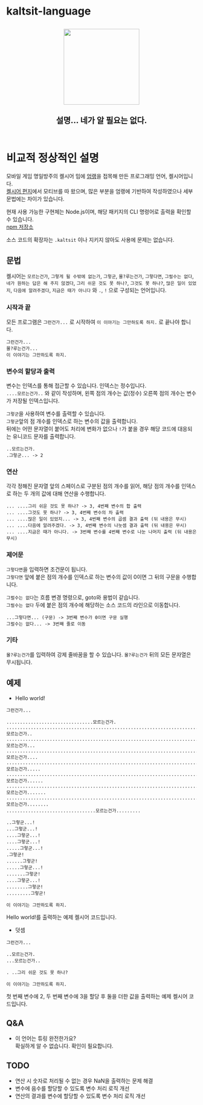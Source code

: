 # kaltsit-language

<h2 align="center">
  <img src="https://user-images.githubusercontent.com/66104509/173565111-87c35ba5-50d3-439b-bfd6-e90e435e0f29.jpg" width="200" height="200"/>
  <br/>
  <br/>
  설명... 네가 알 필요는 없다.
  <br/>
  <br/>
</h2>

# 비교적 정상적인 설명

모바일 게임 명일방주의 켈시어 밈에 [엄랭](https://github.com/rycont/umjunsik-lang)을 접목해 만든 프로그래밍 언어, 켈시어입니다.  
[켈시어 편지](https://gall.dcinside.com/mgallery/board/view/?id=mibj&no=2852474)에서 모티브를 따 왔으며, 많은 부분을 엄랭에 기반하여 작성하였으나 세부 문법에는 차이가 있습니다.

현재 사용 가능한 구현체는 Node.js이며, 해당 패키지의 CLI 명령어로 출력을 확인할 수 있습니다.  
[npm 저장소](https://www.npmjs.com/package/kaltsit-lang-node)

소스 코드의 확장자는 ```.kaltsit``` 이나 지키지 않아도 사용에 문제는 없습니다.

## 문법

켈시어는 ```모르는건가```, ```그렇게 될 수밖에 없는가```, ```그렇군```, ```몰?루는건가```, ```그렇다면```, ```그럴수는 없다```, ```네가 원하는 답은 해 주지 않겠다```, ```그리 쉬운 것도 못 하나?```, ```그것도 못 하나?```, ```많은 일이 있었지```, ```다음에 알려주겠다```, ```지금은 때가 아니다``` 와 ```.```, ```!``` 으로 구성되는 언어입니다.

### 시작과 끝
모든 프로그램은 ```그런건가...``` 로 시작하여 ```이 이야기는 그만하도록 하지.``` 로 끝나야 합니다.

```
그런건가...
몰?루는건가...
이 이야기는 그만하도록 하지.
```
### 변수의 할당과 출력
변수는 인덱스를 통해 접근할 수 있습니다. 인덱스는 정수입니다.  
```....모르는건가..``` 와 같이 작성하며, 왼쪽 점의 개수는 값(정수) 오른쪽 점의 개수는 변수가 저장될 인덱스입니다.

```그렇군```을 사용하여 변수를 출력할 수 있습니다.  
```그렇군```앞의 점 개수를 인덱스로 하는 변수의 값을 출력합니다.  
뒤에는 어떤 문자열이 붙어도 처리에 변화가 없으나 ```!```가 붙을 경우 해당 코드에 대응되는 유니코드 문자를 출력합니다.  
```
..모르는건가.
.그렇군... -> 2
```

### 연산
각각 정해진 문자열 앞의 스페이스로 구분된 점의 개수를 읽어, 해당 점의 개수를 인덱스로 하는 두 개의 값에 대해 연산을 수행합니다.
```
... ....그리 쉬운 것도 못 하나? -> 3, 4번째 변수의 합 출력
... ....그것도 못 하나? -> 3, 4번째 변수의 차 출력
... ....많은 일이 있었지... -> 3, 4번째 변수의 곱셈 결과 출력 (뒤 내용은 무시)
... ....다음에 알려주겠다. -> 3, 4번째 변수의 나눗셈 결과 출력 (뒤 내용은 무시)
... ....지금은 때가 아니다. -> 3번째 변수를 4번째 변수로 나눈 나머지 출력 (뒤 내용은 무시)
```

### 제어문
```그렇다면```을 입력하면 조건문이 됩니다.  
```그렇다면``` 앞에 붙은 점의 개수를 인덱스로 하는 변수의 값이 0이면 그 뒤의 구문을 수행합니다.  

```그럴수는 없다```는 흐름 변경 명령으로, goto와 용법이 같습니다.  
```그럴수는 없다``` 두에 붙은 점의 개수에 해당하는 소스 코드의 라인으로 이동합니다.

```
...그렇다면... (구문) -> 3번째 변수가 0이면 구문 실행
그럴수는 없다... -> 3번째 줄로 이동
```

### 기타
```몰?루는건가```를 입력하여 강제 줄바꿈을 할 수 있습니다. ```몰?루는건가``` 뒤의 모든 문자열은 무시됩니다.

## 예제

- Hello world!
```
그런건가...

................................모르는건가.
........................................................................모르는건가..
.....................................................................................................모르는건가...
............................................................................................................모르는건가....
...............................................................................................................모르는건가.....
.......................................................................................................................모르는건가......
..................................................................................................................모르는건가.......
....................................................................................................모르는건가........
.................................모르는건가.........

..그렇군...!
...그렇군...!
....그렇군...!
....그렇군...!
.....그렇군...!
.그렇군!
......그렇군!
.....그렇군...!
.......그렇군!
....그렇군...!
........그렇군!
.........그렇군!

이 이야기는 그만하도록 하지.
```
Hello world!를 출력하는 예제 켈시어 코드입니다.

- 덧셈
```
그런건가...

..모르는건가.
...모르는건가..

. ..그리 쉬운 것도 못 하나?

이 이야기는 그만하도록 하지.
```
첫 번째 변수에 2, 두 번째 변수에 3을 할당 후 둘을 더한 값을 출력하는 예제 켈시어 코드입니다.

## Q&A
- 이 언어는 튜링 완전한가요?  
확실하게 알 수 없습니다. 확인이 필요합니다.

## TODO
- 연산 시 숫자로 처리될 수 없는 경우 NaN을 출력하는 문제 해결
- 변수에 음수를 할당할 수 있도록 변수 처리 로직 개선
- 연산의 결과를 변수에 할당할 수 있도록 변수 처리 로직 개선
